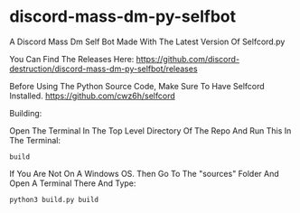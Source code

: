 # discord-mass-dm-py-selfbot
A Discord Mass Dm Self Bot Made With The Latest Version Of Selfcord.py 

You Can Find The Releases Here: https://github.com/discord-destruction/discord-mass-dm-py-selfbot/releases

Before Using The Python Source Code, Make Sure To Have Selfcord Installed. https://github.com/cwz6h/selfcord


Building:

Open The Terminal In The Top Level Directory Of The Repo And Run This In The Terminal:
```
build
```

If You Are Not On A Windows OS. Then Go To The "sources" Folder And Open A Terminal There And Type: 
```
python3 build.py build
```
